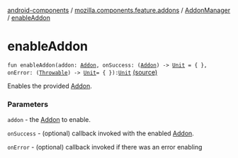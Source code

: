 [android-components](../../index.md) / [mozilla.components.feature.addons](../index.md) / [AddonManager](index.md) / [enableAddon](./enable-addon.md)

# enableAddon

`fun enableAddon(addon: `[`Addon`](../-addon/index.md)`, onSuccess: (`[`Addon`](../-addon/index.md)`) -> `[`Unit`](https://kotlinlang.org/api/latest/jvm/stdlib/kotlin/-unit/index.html)` = { }, onError: (`[`Throwable`](https://kotlinlang.org/api/latest/jvm/stdlib/kotlin/-throwable/index.html)`) -> `[`Unit`](https://kotlinlang.org/api/latest/jvm/stdlib/kotlin/-unit/index.html)` = { }): `[`Unit`](https://kotlinlang.org/api/latest/jvm/stdlib/kotlin/-unit/index.html) [(source)](https://github.com/mozilla-mobile/android-components/blob/master/components/feature/addons/src/main/java/mozilla/components/feature/addons/AddonManager.kt#L114)

Enables the provided [Addon](../-addon/index.md).

### Parameters

`addon` - the [Addon](../-addon/index.md) to enable.

`onSuccess` - (optional) callback invoked with the enabled [Addon](../-addon/index.md).

`onError` - (optional) callback invoked if there was an error enabling